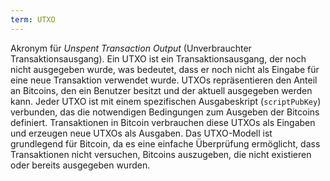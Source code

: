 ```yaml
---
term: UTXO
---
```


Akronym für *Unspent Transaction Output* (Unverbrauchter Transaktionsausgang). Ein UTXO ist ein Transaktionsausgang, der noch nicht ausgegeben wurde, was bedeutet, dass er noch nicht als Eingabe für eine neue Transaktion verwendet wurde. UTXOs repräsentieren den Anteil an Bitcoins, den ein Benutzer besitzt und der aktuell ausgegeben werden kann. Jeder UTXO ist mit einem spezifischen Ausgabeskript (`scriptPubKey`) verbunden, das die notwendigen Bedingungen zum Ausgeben der Bitcoins definiert. Transaktionen in Bitcoin verbrauchen diese UTXOs als Eingaben und erzeugen neue UTXOs als Ausgaben. Das UTXO-Modell ist grundlegend für Bitcoin, da es eine einfache Überprüfung ermöglicht, dass Transaktionen nicht versuchen, Bitcoins auszugeben, die nicht existieren oder bereits ausgegeben wurden.